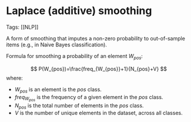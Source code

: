# Laplace (additive) smoothing

Tags: [[NLP]]

A form of smoothing that imputes a non-zero probability to out-of-sample items (e.g., in Naive Bayes classification).

Formula for smoothing a probability of an element $W_{pos}$:

$$
P(W_{pos})=\frac{freq_{W_{pos}}+1}{N_{pos}+V}
$$
where:

- $W_{pos}$ is an element is the $pos$ class.
- $freq_{W_{pos}}$ is the frequency of a given element in the $pos$ class.
- $N_{pos}$ is the total number of elements in the $pos$ class.
- $V$ is the number of unique elements in the dataset, across all classes.
